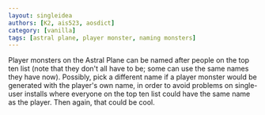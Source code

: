 ```yaml
---
layout: singleidea
authors: [K2, ais523, aosdict]
category: [vanilla]
tags: [astral plane, player monster, naming monsters]
---
```

Player monsters on the Astral Plane can be named after people on the top ten list (note that they don't all have to be; some can use the same names they have now). Possibly, pick a different name if a player monster would be generated with the player's own name, in order to avoid problems on single-user installs where everyone on the top ten list could have the same name as the player. Then again, that could be cool.
